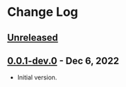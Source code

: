 # Change Log

## [Unreleased]

## [0.0.1-dev.0] - Dec 6, 2022

- Initial version.

[Unreleased]: https://github.com/hoc081098/http_client_hoc081098/compare/0.0.1-dev.0...HEAD
[0.0.1-dev.0]: https://github.com/hoc081098/http_client_hoc081098/releases/tag/0.0.1-dev.0
